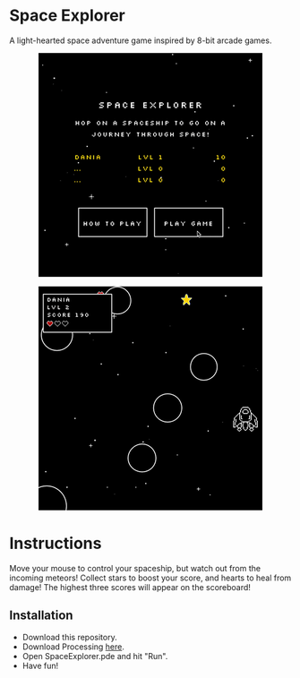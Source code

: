 # Space Explorer
A light-hearted space adventure game inspired by 8-bit arcade games.

<div style="text-align:center">

![alt text](demo/se1.gif)

![alt text](demo/se2.gif)
</div>

# Instructions
Move your mouse to control your spaceship, but watch out from the incoming meteors! Collect stars to boost your score, and  hearts to heal from damage! The highest three scores will appear on the scoreboard!

## Installation
- Download this repository.
- Download Processing [here](https://processing.org/download/). 
- Open SpaceExplorer.pde and hit "Run".
- Have fun!

